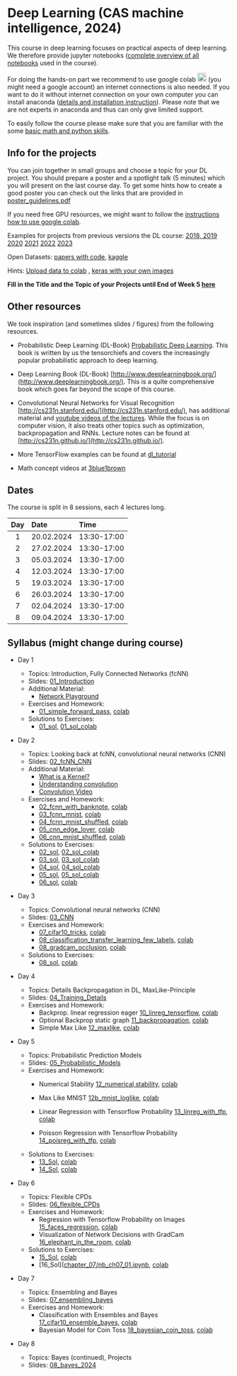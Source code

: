 
# Deep Learning (CAS machine intelligence, 2024) 

This course in deep learning focuses on practical aspects of deep learning. We therefore provide jupyter notebooks ([complete overview of all notebooks](https://github.com/tensorchiefs/dl_course_2024/tree/master/notebooks) used in the course). 

For doing the hands-on part we recommend to use google colab <a href="https://colab.research.google.com/"><img src="https://colab.research.google.com/img/colab_favicon_256px.png" width="20"></a> (you might need a google account) an internet connections is also needed. If you want to do it without internet connection on your own computer you can install anaconda ([details and installation instruction](anaconda.md)). Please note that we are not experts in anaconda and thus can only give limited support.

To easily follow the course please make sure that you are familiar with the some [basic math and python skills](prerequistites.md).  

## Info for the projects
You can join together in small groups and choose a topic for your DL project. You should prepare a poster and a spotlight talk (5 minutes) which you will present on the last course day. To get some hints how to create a good poster you can check out the links that are provided in <a href="https://www.dropbox.com/s/u1f6mqk4pc3uhxe/poster-guidelines.pdf?dl=1">poster_guidelines.pdf</a> 

If you need free GPU resources, we might want to follow the [instructions how to use google colab](co.md).  



Examples for projects from previous versions the DL course:
  [2018, 2019](projects.md)
  [2020](https://docs.google.com/spreadsheets/d/1NXinRQMifg_QNQs1fyn5HeiZNRnTGnIy1W7-ij-jQhg/edit?usp=sharing)
  [2021](https://docs.google.com/spreadsheets/d/18VFrPbKq3YSOg8Ebc1q1wGgkfgaWl7IkcCClGEDGj6Q/edit#gid=0)
  [2022](https://docs.google.com/spreadsheets/d/1TZf5hKekzOlBC7J0-EAltGOMTuZyrDhHu3ANve0q6H4/edit#gid=0)
  [2023](https://docs.google.com/spreadsheets/d/1d1y-Qf9OW7Vg30WzWwCckYPBMyRcg-d-qLG_lA0Z5jk/edit#gid=0)

Open Datasets: [papers with code](https://paperswithcode.com/datasets), [kaggle](https://www.kaggle.com/datasets)

Hints: [Upload data to colab](https://colab.research.google.com/notebooks/io.ipynb) , [keras with your own images](https://keras.io/api/data_loading/)

 
**Fill in the Title and the Topic of your Projects until End of Week 5 [here](https://docs.google.com/spreadsheets/d/1drTY6DA2R5QQYk8mRvcPFx-lW98aOGLgppkMMweHZPM/edit?usp=sharing)**

## Other resources 
We took inspiration (and sometimes slides / figures) from the following resources.

* Probabilistic Deep Learning (DL-Book) [Probabilistic Deep Learning](https://www.manning.com/books/probabilistic-deep-learning?a_aid=probabilistic_deep_learning&a_bid=78e55885). This book is written by us the tensorchiefs and covers the increasingly popular probabilistic approach to deep learning.

* Deep Learning Book (DL-Book) [http://www.deeplearningbook.org/](http://www.deeplearningbook.org/). This is a quite comprehensive book which goes far beyond the scope of this course. 

* Convolutional Neural Networks for Visual Recognition [http://cs231n.stanford.edu/](http://cs231n.stanford.edu/), has additional material and [youtube videos of the lectures](https://www.youtube.com/playlist?list=PLkt2uSq6rBVctENoVBg1TpCC7OQi31AlC). While the focus is on computer vision, it also treats other topics such as optimization, backpropagation and RNNs. Lecture notes can be found at [http://cs231n.github.io/](http://cs231n.github.io/).

* More TensorFlow examples can be found at [dl_tutorial](https://github.com/oduerr/dl_tutorial/tree/master/tensorflow/) 

* Math concept videos at [3blue1brown](https://www.youtube.com/@3blue1brown)


<!---  * Another applied course in DL: [TensorFlow and Deep Learning without a PhD](https://cloud.google.com/blog/big-data/2017/01/learn-tensorflow-and-deep-learning-without-a-phd) --->

## Dates 
The course is split in 8 sessions, each 4 lectures long. 

| Day  |      Date    |      Time    |
|:--------:|:--------------|:---------------|
| 1        | 20.02.2024 | 13:30-17:00 |
| 2        | 27.02.2024 | 13:30-17:00 |
| 3        | 05.03.2024 | 13:30-17:00 |
| 4        | 12.03.2024 | 13:30-17:00 |
| 5        | 19.03.2024 | 13:30-17:00 |
| 6        | 26.03.2024 | 13:30-17:00 |
| 7        | 02.04.2024 | 13:30-17:00 |
| 8        | 09.04.2024 | 13:30-17:00 |



## Syllabus (might change during course) 
- Day 1
  - Topics: Introduction, Fully Connected Networks (fcNN) 
  - Slides: [01_Introduction](https://github.com/tensorchiefs/dl_course_2024/blob/master/slides/01_Introduction.pdf)
  - Additional Material: 
    - [Network Playground](https://playground.tensorflow.org/)
  - Exercises and Homework: 
    - [01_simple_forward_pass](https://github.com/tensorchiefs/dl_course_2024/blob/master/notebooks/01_simple_forward_pass.ipynb), [colab](https://colab.research.google.com/github/tensorchiefs/dl_course_2024/blob/master/notebooks/01_simple_forward_pass.ipynb) 
  - Solutions to Exercises: 
    - [01_sol](https://github.com/tensorchiefs/dl_course_2024/blob/master/notebooks/01_simple_forward_pass_sol.ipynb), [01_sol_colab](https://colab.research.google.com/github/tensorchiefs/dl_course_2024/blob/master/notebooks/01_simple_forward_pass_sol.ipynb) 



- Day 2
  - Topics: Looking back at fcNN, convolutional neural networks (CNN)
  - Slides:  [02_fcNN_CNN](https://github.com/tensorchiefs/dl_course_2024/blob/master/slides/02_fcNN_CNN.pdf)
  - Additional Material:
    - [What is a Kernel?](https://setosa.io/ev/image-kernels/)
    - [Understanding convolution](https://towardsdatascience.com/intuitively-understanding-convolutions-for-deep-learning-1f6f42faee1)
    - [Convolution Video](https://www.youtube.com/watch?v=KuXjwB4LzSA&t=697s)
  - Exercises and Homework: 
    - [02_fcnn_with_banknote](https://github.com/tensorchiefs/dl_course_2024/blob/master/notebooks/02_fcnn_with_banknote.ipynb), [colab](https://colab.research.google.com/github/tensorchiefs/dl_course_2024/blob/master/notebooks/02_fcnn_with_banknote.ipynb)
    - [03_fcnn_mnist](https://github.com/tensorchiefs/dl_course_2024/blob/master/notebooks/03_fcnn_mnist.ipynb),  [colab](https://colab.research.google.com/github/tensorchiefs/dl_course_2024/blob/master/notebooks/03_fcnn_mnist.ipynb)
    - [04_fcnn_mnist_shuffled](https://github.com/tensorchiefs/dl_course_2024/blob/master/notebooks/04_fcnn_mnist_shuffled.ipynb), [colab](https://colab.research.google.com/github/tensorchiefs/dl_course_2024/blob/master/notebooks/04_fcnn_mnist_shuffled.ipynb) 
    - [05_cnn_edge_lover](https://github.com/tensorchiefs/dl_course_2024/blob/master/notebooks/05_cnn_edge_lover.ipynb), [colab](https://colab.research.google.com/github/tensorchiefs/dl_course_2024/blob/master/notebooks/05_cnn_edge_lover.ipynb) 
    - [06_cnn_mnist_shuffled](https://github.com/tensorchiefs/dl_course_2024/blob/master/notebooks/06_cnn_mnist_shuffled.ipynb), [colab](https://colab.research.google.com/github/tensorchiefs/dl_course_2024/blob/master/notebooks/06_cnn_mnist_shuffled.ipynb)
    
  <!--- auskommentieren  - [07_cifar10_norm](https://github.com/tensorchiefs/dl_course_2024/blob/master/notebooks/07_cifar10_norm.ipynb), [colab](https://colab.research.google.com/github/tensorchiefs/dl_course_2024/blob/master/notebooks/07_cifar10_norm.ipynb)--->
  - Solutions to Exercises: 
    - [02_sol](https://github.com/tensorchiefs/dl_course_2024/blob/master/notebooks/02_fcnn_with_banknote_sol.ipynb), [02_sol_colab](https://colab.research.google.com/github/tensorchiefs/dl_course_2024/blob/master/notebooks/02_fcnn_with_banknote_sol.ipynb)
    - [03_sol](https://github.com/tensorchiefs/dl_course_2024/blob/master/notebooks/03_fcnn_mnist_sol.ipynb), [03_sol_colab](https://colab.research.google.com/github/tensorchiefs/dl_course_2024/blob/master/notebooks/03_fcnn_mnist_sol.ipynb) 
    - [04_sol](https://github.com/tensorchiefs/dl_course_2024/blob/master/notebooks/04_fcnn_mnist_shuffled_sol.ipynb), [04_sol_colab](https://colab.research.google.com/github/tensorchiefs/dl_course_2024/blob/master/notebooks/04_fcnn_mnist_shuffled_sol.ipynb) 
    - [05_sol](https://github.com/tensorchiefs/dl_course_2024/blob/master/notebooks/05_cnn_edge_lover_sol.ipynb), [05_sol_colab](https://colab.research.google.com/github/tensorchiefs/dl_course_2024/blob/master/notebooks/05_cnn_edge_lover_sol.ipynb) 
    - [06_sol](https://github.com/tensorchiefs/dl_course_2024/blob/master/notebooks/06_cnn_mnist_shuffled_sol.ipynb), [colab](https://colab.research.google.com/github/tensorchiefs/dl_course_2024/blob/master/notebooks/06_cnn_mnist_shuffled_sol.ipynb)
   

- Day 3
  - Topics: Convolutional neural networks (CNN) 
  - Slides: [03_CNN](https://github.com/tensorchiefs/dl_course_2024/blob/master/slides/03_CNN.pdf)
  - Exercises and Homework:  
	- [07_cifar10_tricks](https://github.com/tensorchiefs/dl_course_2024/blob/master/notebooks/07_cifar10_tricks_sol.ipynb), [colab](https://colab.research.google.com/github/tensorchiefs/dl_course_2024/blob/master/notebooks/07_cifar10_tricks_sol.ipynb)
	- [08_classification_transfer_learning_few_labels](https://github.com/tensorchiefs/dl_course_2024/blob/main/notebooks/08_classification_transfer_learning_few_labels.ipynb), [colab](https://colab.research.google.com/github/tensorchiefs/dl_course_2024/blob/main/notebooks/08_classification_transfer_learning_few_labels.ipynb) 
	<!--- auskommentieren	-  - [08_Grad_CAM_activation_visualization](https://github.com/tensorchiefs/dl_course_2024/blob/main/notebooks/08_Grad_CAM_activation_visualization.ipynb), [colab](https://colab.research.google.com/github/tensorchiefs/dl_course_2024/blob/main/notebooks/08_Grad_CAM_activation_visualization.ipynb) --->
	- [08_gradcam_occlusion](https://github.com/tensorchiefs/dl_course_2024/blob/master/notebooks/08_gradcam_and_occlusion.ipynb), [colab](https://colab.research.google.com/github/tensorchiefs/dl_course_2024/blob/master/notebooks/08_gradcam_and_occlusion.ipynb)
    
  <!--- auskommentieren	- [09_1DConv](https://github.com/tensorchiefs/dl_course_2024/blob/master/notebooks/09_1DConv.ipynb), [colab](https://colab.research.google.com/github/tensorchiefs/dl_course_2024/blob/master/notebooks/09_1DConv.ipynb) --->
  - Solutions to Exercises:   
	- [08_sol](https://github.com/tensorchiefs/dl_course_2024/blob/master/notebooks/08_classification_transfer_learning_few_labels_sol.ipynb), [colab](https://colab.research.google.com/github/tensorchiefs/dl_course_2024/blob/main/notebooks/08_classification_transfer_learning_few_labels_sol.ipynb)
<!--- auskommentieren	- [09_sol](https://github.com/tensorchiefs/dl_course_2024/blob/master/notebooks/09_1DConv_sol.ipynb), [colab](https://colab.research.google.com/github/tensorchiefs/dl_course_2024/blob/master/notebooks/09_1DConv_sol.ipynb) --->


- Day 4
  - Topics: Details Backpropagation in DL, MaxLike-Principle
  - Slides: [04_Training_Details](https://github.com/tensorchiefs/dl_course_2024/blob/master/slides/04_Details.pdf)
  - Exercises and Homework:
	- Backprop. linear regression eager [10_linreg_tensorflow](https://github.com/tensorchiefs/dl_course_2024/blob/master/notebooks/10_linreg_tensorflow.ipynb), [colab](https://colab.research.google.com/github/tensorchiefs/dl_course_2024/blob/master/notebooks/10_linreg_tensorflow.ipynb) 	
	- Optional Backprop static graph [11_backpropagation](https://github.com/tensorchiefs/dl_course_2024/blob/master/notebooks/11_backpropagation.ipynb), [colab](https://colab.research.google.com/github/tensorchiefs/dl_course_2024/blob/master/notebooks/11_backpropagation.ipynb)
	- Simple Max Like [12_maxlike](https://github.com/tensorchiefs/dl_course_2024/blob/main/notebooks/12_maxlike.ipynb), [colab](https://colab.research.google.com/github/tensorchiefs/dl_course_2024/blob/main/notebooks/12_maxlike.ipynb)
  	

- Day 5
  - Topics: Probabilistic Prediction Models
  - Slides:  [05_Probabilistic_Models](https://github.com/tensorchiefs/dl_course_2024/blob/master/slides/05_Probabilistic_Modeling.pdf)
  - Exercises and Homework:  
  	- Numerical Stability [12_numerical,stability](https://github.com/tensorchiefs/dl_course_2024/blob/main/notebooks/12_numerical_stability.ipynb), [colab](https://colab.research.google.com/github/tensorchiefs/dl_course_2024/blob/main/notebooks/12_numerical_stability.ipynb)
	- Max Like MNIST [12b_mnist_loglike](https://github.com/tensorchiefs/dl_course_2024/blob/master/notebooks/12b_mnist_loglike.ipynb), [colab](https://colab.research.google.com/github/tensorchiefs/dl_course_2024/blob/master/notebooks/12b_mnist_loglike.ipynb)

	- Linear Regression with Tensorflow Probability [13_linreg_with_tfp](https://github.com/tensorchiefs/dl_course_2024/blob/master/notebooks/13_linreg_with_tfp.ipynb), [colab](https://colab.research.google.com/github/tensorchiefs/dl_course_2024/blob/master/notebooks/13_linreg_with_tfp.ipynb)  
	- Poisson Regression with Tensorflow Probability [14_poisreg_with_tfp](https://github.com/tensorchiefs/dl_course_2024/blob/master/notebooks/14_poisreg_with_tfp.ipynb), [colab](https://colab.research.google.com/github/tensorchiefs/dl_course_2024/blob/master/notebooks/14_poisreg_with_tfp.ipynb)  
  - Solutions to Exercises:  
	- [13_Sol](https://github.com/tensorchiefs/dl_course_2024/blob/master/notebooks/13_linreg_with_tfp_sol.ipynb), [colab](https://colab.research.google.com/github/tensorchiefs/dl_course_2024/blob/master/notebooks/13_linreg_with_tfp_sol.ipynb)   	
	- [14_Sol](https://github.com/tensorchiefs/dl_course_2024/blob/master/notebooks/14_poisreg_with_tfp_sol.ipynb), [colab](https://colab.research.google.com/github/tensorchiefs/dl_course_2024/blob/master/notebooks/14_poisreg_with_tfp_sol.ipynb)   


- Day 6
  - Topics: Flexible CPDs
  - Slides: [06_flexible_CPDs](https://github.com/tensorchiefs/dl_course_2024/blob/master/slides/06_flexible_CPDs.pdf) 
  - Exercises and Homework:  
	- Regression with Tensorflow Probability on Images [15_faces_regression](https://github.com/tensorchiefs/dl_course_2024/blob/master/notebooks/15_faces_regression.ipynb), [colab](https://colab.research.google.com/github/tensorchiefs/dl_course_2024/blob/master/notebooks/15_faces_regression.ipynb)  
	- Visualization of Network Decisions with GradCam [16_elephant_in_the_room](https://github.com/tensorchiefs/dl_course_2024/blob/master/notebooks/16_elephant_in_the_room.ipynb), [colab](https://colab.research.google.com/github/tensorchiefs/dl_course_2024/blob/master/notebooks/16_elephant_in_the_room.ipynb)  
  - Solutions to Exercises:  
	- [15_Sol](https://github.com/tensorchiefs/dl_course_2024/blob/master/notebooks/15_faces_regression_sol.ipynb), [colab](https://colab.research.google.com/github/tensorchiefs/dl_course_2024/blob/master/notebooks/15_faces_regression_sol.ipynb)   	
	- [16_Sol]([chapter_07/nb_ch07_01.ipynb](https://github.com/tensorchiefs/dl_book/blob/master/chapter_07/nb_ch07_01.ipynb), [colab](https://colab.research.google.com/github/tensorchiefs/dl_book/blob/master/chapter_07/nb_ch07_01.ipynb)  


- Day 7
  - Topics: Ensembling and Bayes
  - Slides: [07_ensembling_bayes](https://github.com/tensorchiefs/dl_course_2024/blob/master/slides/07_ensembling_bayes.pdf) 
  - Exercises and Homework:  
  	- Classification with Ensembles and Bayes [17_cifar10_ensemble_bayes](https://github.com/tensorchiefs/dl_course_2024/blob/master/notebooks/17_cifar10_classification_mc_and_vi_sol.ipynb), [colab](https://colab.research.google.com/github/tensorchiefs/dl_course_2024/blob/master/notebooks/17_cifar10_classification_mc_and_vi_sol.ipynb)  
	- Bayesian Model for Coin Toss [18_bayesian_coin_toss](https://github.com/tensorchiefs/dl_book/blob/master/chapter_07/nb_ch07_03.ipynb), [colab](https://colab.research.google.com/github/tensorchiefs/dl_book/blob/master/chapter_07/nb_ch07_03.ipynb)

- Day 8
  - Topics: Bayes (continued), Projects
  - Slides: [08_bayes_2024](https://github.com/tensorchiefs/dl_course_2024/blob/master/slides/08_bayes_2024.pdf)  



